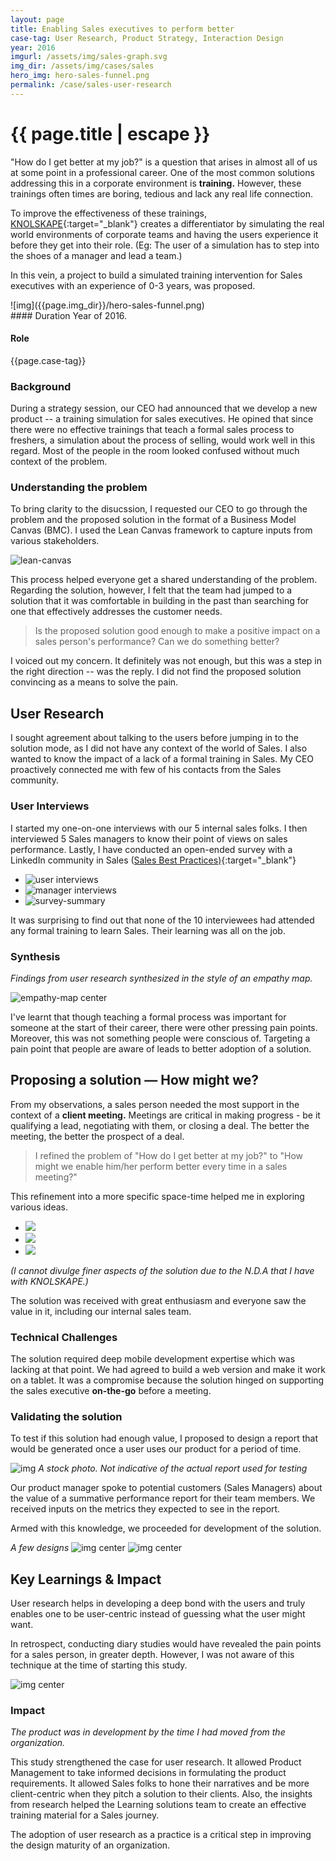 ```yaml
---
layout: page
title: Enabling Sales executives to perform better
case-tag: User Research, Product Strategy, Interaction Design
year: 2016
imgurl: /assets/img/sales-graph.svg
img_dir: /assets/img/cases/sales
hero_img: hero-sales-funnel.png
permalink: /case/sales-user-research
---
```


<div class="overview">
<h1 class="post-title">{{ page.title | escape }}</h1>

"How do I get better at my job?" is a question that arises in almost all of us at some point in a professional career. One of the most common solutions addressing this in a corporate environment is **training.** However, these trainings often times are boring, tedious and lack any real life connection.

To improve the effectiveness of these trainings, [KNOLSKAPE](http://www.knolskape.com){:target="_blank"} creates a differentiator by simulating the real world environments of corporate teams and having the users experience it before they get into their role. (Eg: The user of a simulation has to step into the shoes of a manager and lead a team.)

In this vein, a project to build a simulated training intervention for Sales executives with an experience of 0-3 years, was proposed.

<div class="row">
<div class="col hero-img">
![img]({{page.img_dir}}/hero-sales-funnel.png)
</div>

<div class="col">
#### Duration
Year of 2016.

#### Role
{{page.case-tag}}

<!-- #### Impact
Designed a product that trains sales people at the right time and  -->

</div>
</div>
</div>

### Background

During a strategy session, our CEO had announced that we develop a new product -- a training simulation for sales executives. He opined that since there were no effective trainings that teach a formal sales process to freshers, a simulation about the process of selling, would work well in this regard. Most of the people in the room looked confused without much context of the problem.

### Understanding the problem

To bring clarity to the disucssion, I requested our CEO to go through the problem and the proposed solution in the format of a Business Model Canvas (BMC). I used the Lean Canvas framework to capture inputs from various stakeholders.

![lean-canvas](https://notion.imgix.net/https%3A%2F%2Fstatic.notion-static.com%2F616a5a261b6f43c3937d95fb80691ee8%2Fleancanvas.png?w=1.0&s=1a8a41ce66e919bf69a5bc8d93317051)

This process helped everyone get a shared understanding of the problem. Regarding the solution, however, I felt that the team had jumped to a solution that it was comfortable in building in the past than searching for one that effectively addresses the customer needs.

> Is the proposed solution good enough to make a positive impact on a sales person's performance? Can we do something better?

I voiced out my concern. It definitely was not enough, but this was a step in the right direction -- was the reply. I did not find the proposed solution convincing as a means to solve the pain.

## User Research

I sought agreement about talking to the users before jumping in to the solution mode, as I did not have any context of the world of Sales. I also wanted to know the impact of a lack of a formal training in Sales. My CEO proactively connected me with few of his contacts from the Sales community.

<!-- *I jotted down the following questions that would act as a guide in the interviews*

![img research-questions]({{page.img_dir}}/questions.png)
 -->
### User Interviews

I started my one-on-one interviews with our 5 internal sales folks. I then interviewed 5 Sales managers to know their point of views on sales performance. Lastly, I have conducted an open-ended survey with a LinkedIn community in Sales ([Sales Best Practices)](http://www.linkedin.com/groups/35771){:target="_blank"}

<div id="sales-user-research"></div>
<ul class="gallery">
	<li data-thumb="{{page.img_dir}}/thumb-1.svg"><img src="{{page.img_dir}}/user-int-afmap.png" alt="user interviews"></li>
	<li data-thumb="{{page.img_dir}}/thumb-2.svg"><img src="{{page.img_dir}}/manager-int-afmap.png" alt="manager interviews"></li>
	<li data-thumb="{{page.img_dir}}/thumb-3.svg"><img src="{{page.img_dir}}/survey-summary.png" alt="survey-summary"></li>
</ul>

It was surprising to find out that none of the 10 interviewees had attended any formal training to learn Sales. Their learning was all on the job.

### Synthesis

*Findings from user research synthesized in the style of an empathy map.*

![empathy-map center]({{page.img_dir}}/sales-emp-map.png)

I've learnt that though teaching a formal process was important for someone at the start of their career, there were other pressing pain points. Moreover, this was not something people were conscious of. Targeting a pain point that people are aware of leads to better adoption of a solution.

## Proposing a solution — How might we?
From my observations, a sales person needed the most support in the context of a **client meeting.** Meetings are critical in making progress - be it qualifying a lead, negotiating with them, or closing a deal. The better the meeting, the better the prospect of a deal.

> I refined the problem of  "How do I get better at my job?" to "How might we enable him/her perform better every time in a sales meeting?"

This refinement into a more specific space-time helped me in exploring various ideas.

<ul class="gallery-autoplay">
	<li><img src="{{page.img_dir}}/sales-sketch1.jpg"></li>
	<li><img src="{{page.img_dir}}/sales-sketch2.jpg"></li>
	<li><img src="{{page.img_dir}}/sales-sketch3.jpg"></li>
</ul>

*(I cannot divulge finer aspects of the solution due to the N.D.A that I have with KNOLSKAPE.)*

The solution was received with great enthusiasm and everyone saw the value in it, including our internal sales team.

### Technical Challenges

The solution required deep mobile development expertise which was lacking at that point. We had agreed to build a web version and make it work on a tablet. It was a compromise because the solution hinged on supporting the sales executive **on-the-go** before a meeting.

### Validating the solution
To test if this solution had enough value, I proposed to design a report that would be generated once a user uses our product for a period of time.

![img]({{page.img_dir}}/report-testing.png)
_A stock photo. Not indicative of the actual report used for testing_

Our product manager spoke to potential customers (Sales Managers) about the value of a summative performance report for their team members. We received inputs on the metrics they expected to see in the report.

Armed with this knowledge, we proceeded for development of the solution.

*A few designs*
![img center]({{page.img_dir}}/sales-wireframe.png)
![img center](https://static.notion-static.com/4cf1d5289ea8458a8dd6bb89e9765ebe/ga-info.gif)


## Key Learnings & Impact

User research helps in developing a deep bond with the users and truly enables one to be user-centric instead of guessing what the user might want.

In retrospect, conducting diary studies would have revealed the pain points for a sales person, in greater depth. However, I was not aware of this technique at the time of starting this study.

![img center]({{page.img_dir}}/diary-study.png)

### Impact

*The product was in development by the time I had moved from the organization.*

This study strengthened the case for user research. It allowed Product Management to take informed decisions in formulating the product requirements. It allowed Sales folks to hone their narratives and be more client-centric when they pitch a solution to their clients. Also, the insights from research helped the Learning solutions team to create an effective training material for a Sales journey.

The adoption of user research as a practice is a critical step in improving the design maturity of an organization.